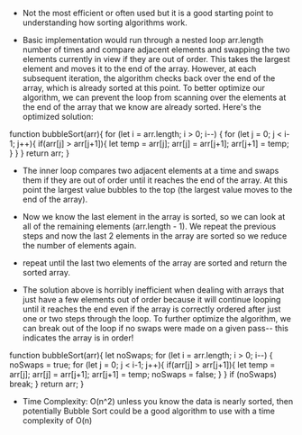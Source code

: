 - Not the most efficient or often used but it is a good starting point to understanding how sorting algorithms work.

- Basic implementation would run through a nested loop arr.length number of times and compare adjacent elements and swapping the two elements currently in view if they are out of order. This takes the largest element and moves it to the end of the array. However, at each subsequent iteration, the algorithm checks back over the end of the array, which is already sorted at this point. To better optimize our algorithm, we can prevent the loop from scanning over the elements at the end of the array that we know are already sorted. Here's the optimized solution:

function bubbleSort(arr){
    for (let i = arr.length; i > 0; i--) {
        for (let j = 0; j < i-1; j++){
            if(arr[j] > arr[j+1]){
                let temp = arr[j];
                arr[j] = arr[j+1];
                arr[j+1] = temp;
            }
        }
    }
    return arr;
}

- The inner loop compares two adjacent elements at a time and swaps them if they are out of order until it reaches the end of the array. At this point the largest value bubbles to the top (the largest value moves to the end of the array). 
- Now we know the last element in the array is sorted, so we can look at all of the remaining elements (arr.length - 1). We repeat the previous steps and now the last 2 elements in the array are sorted so we reduce the number of elements again.
- repeat until the last two elements of the array are sorted and return the sorted array.


- The solution above is horribly inefficient when dealing with arrays that just have a few elements out of order because it will continue looping until it reaches the end even if the array is correctly ordered after just one or two steps through the loop. To further optimize the algorithm, we can break out of the loop if no swaps were made on a given pass-- this indicates the array is in order!

function bubbleSort(arr){
    let noSwaps;
    for (let i = arr.length; i > 0; i--) {
        noSwaps = true;
        for (let j = 0; j < i-1; j++){
            if(arr[j] > arr[j+1]){
                let temp = arr[j];
                arr[j] = arr[j+1];
                arr[j+1] = temp;
                noSwaps = false;
            }
        }
        if (noSwaps) break;
    }
    return arr;
}

- Time Complexity: O(n^2) unless you know the data is nearly sorted, then potentially Bubble Sort could be a good algorithm to use with a time complexity of O(n)